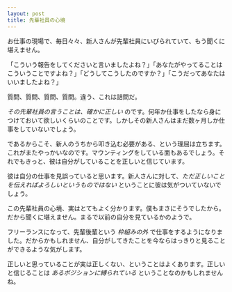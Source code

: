 ```yaml
---
layout: post
title: 先輩社員の心境
---
```


お仕事の現場で、毎日々々、新人さんが先輩社員にいびられていて、もう聞くに堪えません。

「こういう報告をしてくださいと言いましたよね？」「あなたがやってることはこういうことですよね？」「どうしてこうしたのですか？」「こうだってあなたはいいましたよね？」

質問、質問、質問、質問。違う、これは詰問だ。

*その先輩社員の言うことは、確かに正しい* のです。何年か仕事をしたなら身につけておいて欲しいくらいのことです。しかしその新人さんはまだ数ヶ月しか仕事をしていないでしょう。

であるからこそ、新人のうちから叩き込む必要がある、という理屈は立ちます。これがまたやっかいなのです。マウンティングをしている面もあるでしょう。それでもきっと、彼は自分がしていることを正しいと信じています。

彼は自分の仕事を見誤っていると思います。新人さんに対して、*ただ正しいことを伝えればよろしいというものではない* ということに彼は気がついていないでしょう。

この先輩社員の心境、実はとてもよく分かります。僕もまさにそうでしたから。だから聞くに堪えません。まるで以前の自分を見ているかのようで。

フリーランスになって、先輩後輩という *枠組みの外* で仕事をするようになりました。だからかもしれません、自分がしてきたことを今ならはっきりと見ることができるような気がします。

正しいと思っていることが実は正しくない、ということはよくあります。正しいと信じることは *あるポジションに縛られている* ということなのかもしれませんね。
